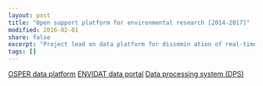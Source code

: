 ```yaml
---
layout: post
title: "Open support platform for environmental research [2014-2017]"
modified: 2016-02-01
share: false
excerpt: "Project lead on data platform for dissemin ation of real-time and other diverse datasources, WSL Institute for Snow and Avalanche Research SLF"
tags: []
---
```


<a href="https://www.osper.ch" class="btn btn-success">OSPER data platform</a>
<a href="http://www.envidat.ch/" class="btn btn-success">ENVIDAT data portal</a>
<a href="http://montblanc.slf.ch/DPS/" class="btn btn-success">Data processing system (DPS)</a>
